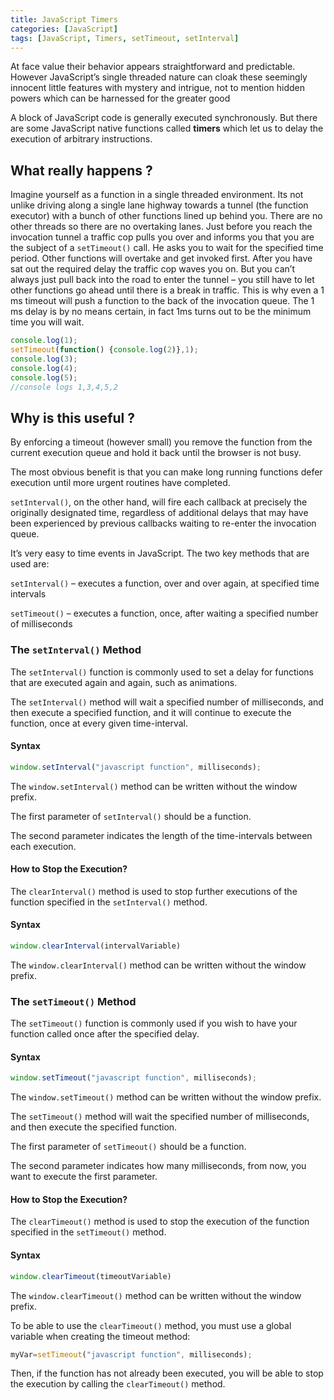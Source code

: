 ```yaml
---
title: JavaScript Timers
categories: [JavaScript]
tags: [JavaScript, Timers, setTimeout, setInterval]
---
```


At face value their behavior appears straightforward and predictable. 
However JavaScript’s single threaded nature can cloak these seemingly innocent little features with mystery and intrigue, 
not to mention hidden powers which can be harnessed for the greater good

A block of JavaScript code is generally executed synchronously. But there are some JavaScript native functions called **timers** 
which let us to delay the execution of arbitrary instructions.
 

## What really happens ?

Imagine yourself as a function in a single threaded environment. Its not unlike driving along a single lane highway 
towards a tunnel (the function executor) with a bunch of other functions lined up behind you. There are no other 
threads so there are no overtaking lanes. Just before you reach the invocation tunnel a traffic cop pulls you over and 
informs you that you are the subject of a ```setTimeout()``` call. He asks you to wait for the specified time period. 
Other functions will overtake and get invoked first. After you have sat out the required delay the traffic cop waves you 
on. But you can’t always just pull back into the road to enter the tunnel – you still have to let other functions go 
ahead until there is a break in traffic. This is why even a 1 ms timeout will push a function to the back of the 
invocation queue. The 1 ms delay is by no means certain, in fact 1ms turns out to be the minimum time you will wait.

``` javascript
console.log(1);
setTimeout(function() {console.log(2)},1);
console.log(3);
console.log(4);
console.log(5);
//console logs 1,3,4,5,2
```

## Why is this useful ?

By enforcing a timeout (however small) you remove the function from the current execution queue and hold it back until 
the browser is not busy.

The most obvious benefit is that you can make long running functions defer execution until more urgent routines have 
completed.

```setInterval()```, on the other hand, will fire each callback at precisely the originally designated time, regardless 
of additional delays that may have been experienced by previous callbacks waiting to re-enter the invocation queue.
 
It’s very easy to time events in JavaScript. The two key methods that are used are:

```setInterval()``` – executes a function, over and over again, at specified time intervals

```setTimeout()``` – executes a function, once, after waiting a specified number of milliseconds


### The ```setInterval()``` Method

The ```setInterval()``` function is commonly used to set a delay for functions that are executed again and again, such 
as animations.

The ```setInterval()``` method will wait a specified number of milliseconds, and then execute a specified function, 
and it will continue to execute the function, once at every given time-interval.

#### Syntax

``` javascript
window.setInterval("javascript function", milliseconds);
```

The ```window.setInterval()``` method can be written without the window prefix.

The first parameter of ```setInterval()``` should be a function.

The second parameter indicates the length of the time-intervals between each execution.

#### How to Stop the Execution?

The ```clearInterval()``` method is used to stop further executions of the function specified in the ```setInterval()``` 
method.

#### Syntax

``` javascript
window.clearInterval(intervalVariable)
```

The ```window.clearInterval()``` method can be written without the window prefix.


### The ```setTimeout()``` Method

The ```setTimeout()``` function is commonly used if you wish to have your function called once after the specified delay.

#### Syntax

``` javascript
window.setTimeout("javascript function", milliseconds);
```

The ```window.setTimeout()``` method can be written without the window prefix.

The ```setTimeout()``` method will wait the specified number of milliseconds, and then execute the specified function.

The first parameter of ```setTimeout()``` should be a function.

The second parameter indicates how many milliseconds, from now, you want to execute the first parameter.

#### How to Stop the Execution?

The ```clearTimeout()``` method is used to stop the execution of the function specified in the ```setTimeout()``` method.

#### Syntax

``` javascript
window.clearTimeout(timeoutVariable)
```

The ```window.clearTimeout()``` method can be written without the window prefix.

To be able to use the ```clearTimeout()``` method, you must use a global variable when creating the timeout method:

``` javascript
myVar=setTimeout("javascript function", milliseconds);
```

Then, if the function has not already been executed, you will be able to stop the execution by calling the 
```clearTimeout()``` method.